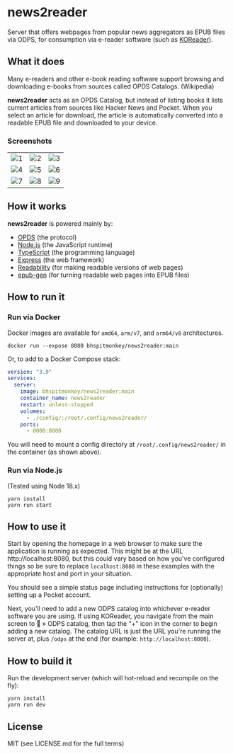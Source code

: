 # news2reader

Server that offers webpages from popular news aggregators as EPUB files via ODPS,
for consumption via e-reader software (such as [KOReader](https://koreader.rocks/)).

## What it does

Many e-readers and other e-book reading software support browsing and
downloading e-books from sources called OPDS Catalogs. (Wikipedia)

**news2reader** acts as an OPDS Catalog, but instead of listing books it
lists current articles from sources like Hacker News and Pocket. When you
select an article for download, the article is automatically converted into a 
readable EPUB file and downloaded to your device.

### Screenshots

|   |   |   |
| - | - | - |
| ![1](https://github.com/BHSPitMonkey/news2reader/assets/33672/a0b1186f-61b0-4624-af9e-3e8a84a92d47) | ![2](https://github.com/BHSPitMonkey/news2reader/assets/33672/89dadc7e-4489-4824-91df-f999cdf76df4) | ![3](https://github.com/BHSPitMonkey/news2reader/assets/33672/b21125e9-245a-4c24-903c-bd5caf1c7eb6) |
| ![4](https://github.com/BHSPitMonkey/news2reader/assets/33672/06c38188-7a48-473e-a446-8fb20b8beb4b) | ![5](https://github.com/BHSPitMonkey/news2reader/assets/33672/a6b36554-e337-407b-b3ea-668967c5f447) | ![6](https://github.com/BHSPitMonkey/news2reader/assets/33672/bc01022c-a5bd-41cb-99e0-f5816003cf59) |
| ![7](https://github.com/BHSPitMonkey/news2reader/assets/33672/7030392a-c130-4fa4-9c58-77512d698bbc) | ![8](https://github.com/BHSPitMonkey/news2reader/assets/33672/eff9ac5a-3ce5-4bc4-a2c1-b0bd767d1e09) | ![9](https://github.com/BHSPitMonkey/news2reader/assets/33672/b48088f5-28ef-43eb-9fdb-1589d372c385) |

## How it works

**news2reader** is powered mainly by:

- [OPDS](https://opds.io/) (the protocol)
- [Node.js](https://nodejs.org/) (the JavaScript runtime)
- [TypeScript](https://www.typescriptlang.org/) (the programming language)
- [Express](https://expressjs.com/) (the web framework)
- [Readability](https://github.com/mozilla/readability) (for making readable versions of web pages)
- [epub-gen](https://github.com/cyrilis/epub-gen) (for turning readable web pages into EPUB files)

## How to run it

### Run via Docker

Docker images are available for `amd64`, `arm/v7`, and `arm64/v8` architectures.

```shell
docker run --expose 8080 bhspitmonkey/news2reader:main
```

Or, to add to a Docker Compose stack:

```yaml
version: "3.9"
services:
  server:
    image: bhspitmonkey/news2reader:main
    container_name: news2reader
    restart: unless-stopped
    volumes:
      - ./config/:/root/.config/news2reader/
    ports:
      - 8080:8080
```

You will need to mount a config directory at `/root/.config/news2reader/` in the container (as shown above).

### Run via Node.js

(Tested using Node 18.x)

```shell
yarn install
yarn run start
```

## How to use it

Start by opening the homepage in a web browser to make sure the application is running as expected.
This might be at the URL http://localhost:8080, but this could vary based on how you've configured things
so be sure to replace `localhost:8080` in these examples with the appropriate host and port in your situation.

You should see a simple status page including instructions for (optionally) setting up a Pocket account.

Next, you'll need to add a new ODPS catalog into whichever e-reader software you are using. If using KOReader,
you navigate from the main screen to 🔎 » ODPS catalog, then tap the "+" icon in the corner to begin adding a
new catalog. The catalog URL is just the URL you're running the server at, plus `/odps` at the end (for example:
`http://localhost:8080`).

## How to build it

Run the development server (which will hot-reload and recompile on the fly):

```shell
yarn install
yarn run dev
```

## License

MIT (see LICENSE.md for the full terms)
